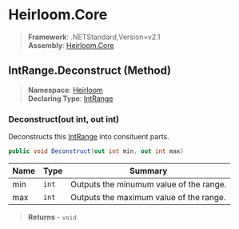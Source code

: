 # Heirloom.Core

> **Framework**: .NETStandard,Version=v2.1  
> **Assembly**: [Heirloom.Core][0]

## IntRange.Deconstruct (Method)

> **Namespace**: [Heirloom][0]  
> **Declaring Type**: [IntRange][1]

### Deconstruct(out int, out int)

Deconstructs this [IntRange][1] into consituent parts.

```cs
public void Deconstruct(out int min, out int max)
```

| Name | Type  | Summary                                 |
|------|-------|-----------------------------------------|
| min  | `int` | Outputs the minumum value of the range. |
| max  | `int` | Outputs the maximum value of the range. |

> **Returns** - `void`

[0]: ../../../Heirloom.Core.md
[1]: ../IntRange.md
